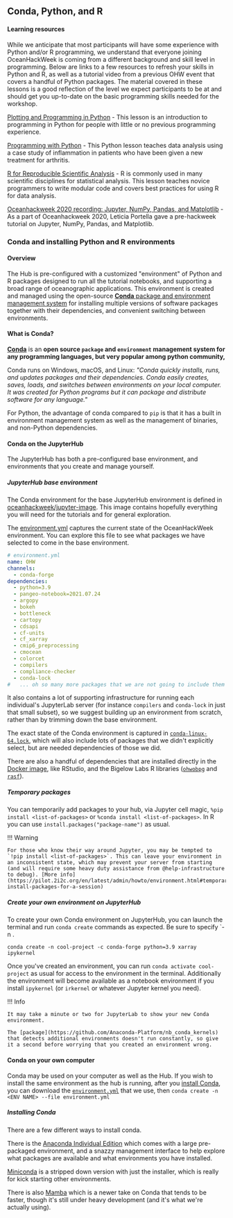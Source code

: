 ## Conda, Python, and R

#### Learning resources

While we anticipate that most participants will have some experience with Python and/or R programming, we understand that everyone joining OceanHackWeek is coming from a different background and skill level in programming. Below are links to a few resources to refresh your skills in Python and R, as well as a tutorial video from a previous OHW event that covers a handful of Python packages. The material covered in these lessons is a good reflection of the level we expect participants to be at and should get you up-to-date on the basic programming skills needed for the workshop.

[Plotting and Programming in Python](https://swcarpentry.github.io/python-novice-gapminder/index.html) - This lesson is an introduction to programming in Python for people with little or no previous programming experience.

[Programming with Python](https://swcarpentry.github.io/python-novice-inflammation/) - This Python lesson teaches data analysis using a case study of inflammation in patients who have been given a new treatment for arthritis.

[R for Reproducible Scientific Analysis](https://swcarpentry.github.io/r-novice-gapminder/) - R is commonly used in many scientific disciplines for statistical analysis. This lesson teaches novice programmers to write modular code and covers best practices for using R for data analysis.

[Oceanhackweek 2020 recording: Jupyter, NumPy, Pandas, and Matplotlib](https://www.youtube.com/watch?v=CTUAgpvfze0) - As a part of Oceanhackweek 2020, Leticia Portella gave a pre-hackweek tutorial on Jupyter, NumPy, Pandas, and Matplotlib.

### Conda and installing Python and R environments

#### Overview 

The Hub is pre-configured with a customized "environment" of Python and R packages designed to run all the tutorial notebooks, and supporting a broad range of oceanographic applications. This environment is created and managed using the open-source [**Conda** package and environment management system](https://docs.conda.io) for installing multiple versions of software packages together with their dependencies, and convenient switching between environments. 

#### What is Conda?
[**Conda**](http://conda.pydata.org/docs/) is an **open source `package` and `environment` management system for any programming languages, but very popular among python community,**

Conda runs on Windows, macOS, and Linux: *"Conda quickly installs, runs, and updates packages and their dependencies. Conda easily creates, saves, loads, and switches between environments on your local computer. It was created for Python programs but it can package and distribute software for any language."*

For Python, the advantage of conda compared to `pip` is that it has a built in environment management system as well as the management of binaries, and non-Python dependencies.

#### Conda on the JupyterHub

The JupyterHub has both a pre-configured base environment, and environments that you create and manage yourself.

##### JupyterHub base environment

The Conda environment for the base JupyterHub environment is defined in [oceanhackweek/jupyter-image](https://github.com/oceanhackweek/jupyter-image/). This image contains hopefully everything you will need for the tutorials and for general exploration.

The [environment.yml](https://github.com/oceanhackweek/jupyter-image/blob/master/environment.yml) captures the current state of the OceanHackWeek environment. You can explore this file to see what packages we have selected to come in the base environment.

```yaml
# environment.yml
name: OHW
channels:
  - conda-forge
dependencies:
  - python=3.9
  - pangeo-notebook=2021.07.24
  - argopy
  - bokeh
  - bottleneck
  - cartopy
  - cdsapi
  - cf-units
  - cf_xarray
  - cmip6_preprocessing
  - cmocean
  - colorcet
  - compilers
  - compliance-checker
  - conda-lock
#   ... oh so many more packages that we are not going to include them all here
```

It also contains a lot of supporting infrastructure for running each individual's JupyterLab server (for instance `compilers` and `conda-lock` in just that small subset), so we suggest building up an environment from scratch, rather than by trimming down the base environment.

The exact state of the Conda environment is captured in [`conda-linux-64.lock`](https://github.com/oceanhackweek/jupyter-image/blob/master/conda-linux-64.lock), which will also include lots of packages that we didn't explicitly select, but are needed dependencies of those we did.

There are also a handful of dependencies that are installed directly in the [Docker image](https://github.com/oceanhackweek/jupyter-image/blob/master/Dockerfile), like RStudio, and the Bigelow Labs R libraries ([`ohwobpg`](https://github.com/BigelowLab/ohwobpg) and [`rasf`](https://github.com/BigelowLab/rasf)).

##### Temporary packages

You can temporarily add packages to your hub, via Jupyter cell magic, `%pip install <list-of-packages>` or `%conda install <list-of-packages>`. In R you can use `install.packages("package-name")` as usual.

!!! Warning

    For those who know their way around Jupyter, you may be tempted to `!pip install <list-of-packages>`. This can leave your environment in an inconsistent state, which may prevent your server from starting (and will require some heavy duty assistance from @help-infrastructure to debug). [More info](https://pilot.2i2c.org/en/latest/admin/howto/environment.html#temporarily-install-packages-for-a-session)

##### Create your own environment on JupyterHub

To create your own Conda environment on JupyterHub, you can launch the terminal and run `conda create` commands as expected. Be sure to specify `-n <environment-name>.

`conda create -n cool-project -c conda-forge python=3.9 xarray ipykernel`

Once you've created an environment, you can run `conda activate cool-project` as usual for access to the environment in the terminal. Additionally the environment will become available as a notebook environment if you install `ipykernel` (or `irkernel` or whatever Jupyter kernel you need).

!!! Info

    It may take a minute or two for JupyterLab to show your new Conda environment. 
    
    The [package](https://github.com/Anaconda-Platform/nb_conda_kernels) that detects additional environments doesn't run constantly, so give it a second before worrying that you created an environment wrong.

#### Conda on your own computer

Conda may be used on your computer as well as the Hub. If you wish to install the same environment as the hub is running, after you [install Conda](#Installing-Conda), you can download the [`environment.yml`](https://github.com/oceanhackweek/ohw20-tutorials/blob/master/environment.yml) that we use, then `conda create -n <ENV NAME> --file environment.yml`

##### Installing Conda

There are a few different ways to install conda.

There is the [Anaconda Individual Edition](https://www.anaconda.com/products/individual) which comes with a large pre-packaged environment, and a snazzy management interface to help explore what packages are available and what environments you have installed.

[Miniconda](https://docs.conda.io/en/latest/miniconda.html) is a stripped down version with just the installer, which is really for kick starting other environments.

There is also [Mamba](https://mamba.readthedocs.io/en/latest/index.html) which is a newer take on Conda that tends to be faster, though it's still under heavy development (and it's what we're actually using).
